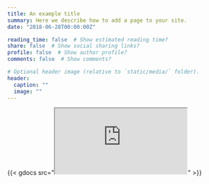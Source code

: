 ```yaml
---
title: An example title
summary: Here we describe how to add a page to your site.
date: "2018-06-28T00:00:00Z"

reading_time: false  # Show estimated reading time?
share: false  # Show social sharing links?
profile: false  # Show author profile?
comments: false  # Show comments?

# Optional header image (relative to `static/media/` folder).
header:
  caption: ""
  image: ""
---
```


{{< gdocs src="<iframe src="https://docs.google.com/document/d/e/2PACX-1vTQnJ-j-fxn7J3jmG7Z2N0JcumBTLbHQzlahxRzpuoON9VW1LO6HrlW5swyxNIxrg/pub?embedded=true"></iframe>" >}}
